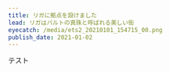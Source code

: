 ```yaml
---
title: リガに拠点を設けました
lead: リガはバルトの真珠と呼ばれる美しい街
eyecatch: /media/ets2_20210101_154715_00.png
publish_date: 2021-01-02
---
```

テスト